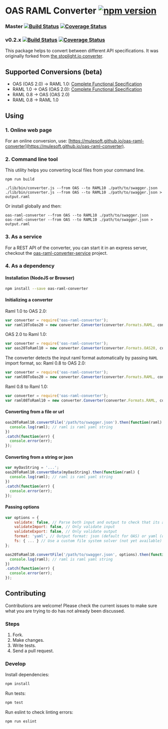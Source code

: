 # OAS RAML Converter [![npm version](https://badge.fury.io/js/oas-raml-converter.svg)](https://www.npmjs.com/package/oas-raml-converter)

### Master [![Build Status](https://travis-ci.org/mulesoft/oas-raml-converter.svg?branch=master)](https://travis-ci.org/mulesoft/oas-raml-converter) [![Coverage Status](https://coveralls.io/repos/github/mulesoft/oas-raml-converter/badge.svg?branch=master)](https://coveralls.io/github/mulesoft/oas-raml-converter?branch=master) 

### v0.2.x [![Build Status](https://travis-ci.org/mulesoft/oas-raml-converter.svg?branch=v0.2.x)](https://travis-ci.org/mulesoft/oas-raml-converter) [![Coverage Status](https://coveralls.io/repos/github/mulesoft/oas-raml-converter/badge.svg?branch=v0.2.x)](https://coveralls.io/github/mulesoft/oas-raml-converter?branch=v0.2.x) 

This package helps to convert between different API specifications. It was originally forked from [the stoplight.io converter](https://github.com/stoplightio/api-spec-converter). 

## Supported Conversions (beta)

- OAS (OAS 2.0) -> RAML 1.0: [Complete Functional Specification](./docs/OAS20-to-RAML10.md)
- RAML 1.0 -> OAS (OAS 2.0): [Complete Functional Specification](./docs/RAML10-to-OAS20.md)
- RAML 0.8 -> OAS (OAS 2.0)
- RAML 0.8 -> RAML 1.0

## Using

### 1. Online web page

For an online conversion, use: [https://mulesoft.github.io/oas-raml-converter](https://mulesoft.github.io/oas-raml-converter).

### 2. Command line tool

This utility helps you converting local files from your command line.

```
npm run build

./lib/bin/converter.js --from OAS --to RAML10 ./path/to/swagger.json
./lib/bin/converter.js --from OAS --to RAML10 ./path/to/swagger.json > output.raml
```

Or install globally and then:

```
oas-raml-converter --from OAS --to RAML10 ./path/to/swagger.json
oas-raml-converter --from OAS --to RAML10 ./path/to/swagger.json > output.raml
```

### 3. As a service

For a REST API of the converter, you can start it in an express server, checkout the [oas-raml-converter-service](https://github.com/mulesoft/oas-raml-converter-service) project.

### 4. As a dependency

#### Installation (NodeJS or Browser)

```bash
npm install --save oas-raml-converter
```

#### Initializing a converter

Raml 1.0 to OAS 2.0:
```js
var converter = require('oas-raml-converter');
var raml10ToOas20 = new converter.Converter(converter.Formats.RAML, converter.Formats.OAS20);
```

OAS 2.0 to Raml 1.0:
```js
var converter = require('oas-raml-converter');
var oas20ToRaml10 = new converter.Converter(converter.Formats.OAS20, converter.Formats.RAML);
```

The converter detects the input raml format automatically by passing `RAML` import format, so:
Raml 0.8 to OAS 2.0:
```js
var converter = require('oas-raml-converter');
var raml08ToOas20 = new converter.Converter(converter.Formats.RAML, converter.Formats.OAS20);
```
Raml 0.8 to Raml 1.0:
```js
var converter = require('oas-raml-converter');
var raml08ToRaml10 = new converter.Converter(converter.Formats.RAML, converter.Formats.RAML);
```

#### Converting from a file or url

```js
oas20ToRaml10.convertFile('/path/to/swagger.json').then(function(raml) {
  console.log(raml); // raml is raml yaml string
})
.catch(function(err) {
  console.error(err);
});
```

#### Converting from a string or json

```js
var myOasString = '...';
oas20ToRaml10.convertData(myOasString).then(function(raml) {
  console.log(raml); // raml is raml yaml string
})
.catch(function(err) {
  console.error(err);
});
```

#### Passing options

```js
var options = {
    validate: false, // Parse both input and output to check that its a valid document
    validateImport: false, // Only validate input
    validateExport: false, // Only validate output
    format: 'yaml', // Output format: json (default for OAS) or yaml (default for RAML)
    fs: { ... } // Use a custom file system solver (not yet available)
};

oas20ToRaml10.convertFile('/path/to/swagger.json', options).then(function(raml) {
  console.log(raml); // raml is raml yaml string
})
.catch(function(err) {
  console.error(err);
});
```

## Contributing

Contributions are welcome! Please check the current issues to make sure what you are trying to do has not already been discussed.

### Steps

1. Fork.
2. Make changes.
3. Write tests.
4. Send a pull request.

### Develop

Install dependencies:
```bash
npm install
```

Run tests:
```bash
npm test
```

Run eslint to check linting errors:
```bash
npm run eslint
```
